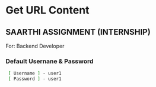 # Get URL Content

## SAARTHI ASSIGNMENT (INTERNSHIP)
For: Backend Developer

### Default Usernane & Password
```sh
 [ Username ] - user1
 [ Password ] - user1
```
